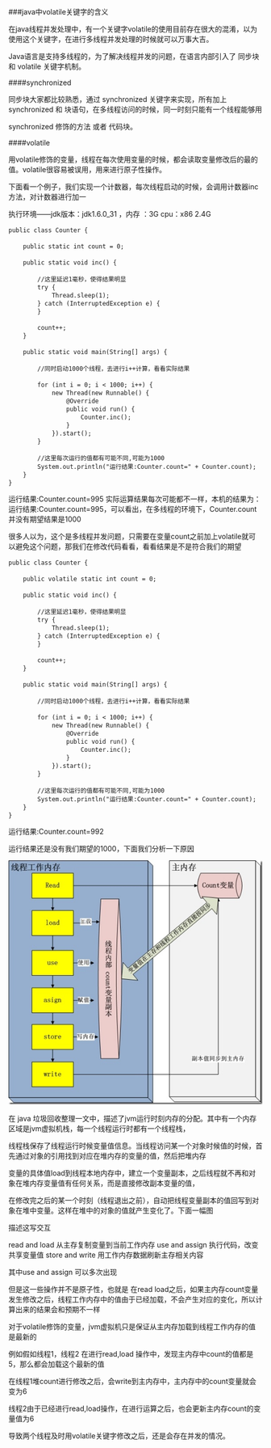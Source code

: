 ###java中volatile关键字的含义

在java线程并发处理中，有一个关键字volatile的使用目前存在很大的混淆，以为使用这个关键字，在进行多线程并发处理的时候就可以万事大吉。

Java语言是支持多线程的，为了解决线程并发的问题，在语言内部引入了 同步块 和 volatile 关键字机制。

 

####synchronized 

同步块大家都比较熟悉，通过 synchronized 关键字来实现，所有加上synchronized 和 块语句，在多线程访问的时候，同一时刻只能有一个线程能够用

synchronized 修饰的方法 或者 代码块。

 

####volatile

用volatile修饰的变量，线程在每次使用变量的时候，都会读取变量修改后的最的值。volatile很容易被误用，用来进行原子性操作。

 

下面看一个例子，我们实现一个计数器，每次线程启动的时候，会调用计数器inc方法，对计数器进行加一

 

执行环境——jdk版本：jdk1.6.0_31 ，内存 ：3G   cpu：x86 2.4G
```
public class Counter {
 
    public static int count = 0;
 
    public static void inc() {
 
        //这里延迟1毫秒，使得结果明显
        try {
            Thread.sleep(1);
        } catch (InterruptedException e) {
        }
 
        count++;
    }
 
    public static void main(String[] args) {
 
        //同时启动1000个线程，去进行i++计算，看看实际结果
 
        for (int i = 0; i < 1000; i++) {
            new Thread(new Runnable() {
                @Override
                public void run() {
                    Counter.inc();
                }
            }).start();
        }
 
        //这里每次运行的值都有可能不同,可能为1000
        System.out.println("运行结果:Counter.count=" + Counter.count);
    }
}
```
运行结果:Counter.count=995
实际运算结果每次可能都不一样，本机的结果为：运行结果:Counter.count=995，可以看出，在多线程的环境下，Counter.count并没有期望结果是1000
  
很多人以为，这个是多线程并发问题，只需要在变量count之前加上volatile就可以避免这个问题，那我们在修改代码看看，看看结果是不是符合我们的期望
```
public class Counter {
 
    public volatile static int count = 0;
 
    public static void inc() {
 
        //这里延迟1毫秒，使得结果明显
        try {
            Thread.sleep(1);
        } catch (InterruptedException e) {
        }
 
        count++;
    }
 
    public static void main(String[] args) {
 
        //同时启动1000个线程，去进行i++计算，看看实际结果
 
        for (int i = 0; i < 1000; i++) {
            new Thread(new Runnable() {
                @Override
                public void run() {
                    Counter.inc();
                }
            }).start();
        }
 
        //这里每次运行的值都有可能不同,可能为1000
        System.out.println("运行结果:Counter.count=" + Counter.count);
    }
}
```
运行结果:Counter.count=992

运行结果还是没有我们期望的1000，下面我们分析一下原因

 ![图片名字](images/2016-05-29-java-volatile/201204011757235219.jpg)

在 java 垃圾回收整理一文中，描述了jvm运行时刻内存的分配。其中有一个内存区域是jvm虚拟机栈，每一个线程运行时都有一个线程栈，

线程栈保存了线程运行时候变量值信息。当线程访问某一个对象时候值的时候，首先通过对象的引用找到对应在堆内存的变量的值，然后把堆内存

变量的具体值load到线程本地内存中，建立一个变量副本，之后线程就不再和对象在堆内存变量值有任何关系，而是直接修改副本变量的值，

在修改完之后的某一个时刻（线程退出之前），自动把线程变量副本的值回写到对象在堆中变量。这样在堆中的对象的值就产生变化了。下面一幅图

描述这写交互

read and load 从主存复制变量到当前工作内存
use and assign  执行代码，改变共享变量值 
store and write 用工作内存数据刷新主存相关内容

其中use and assign 可以多次出现

但是这一些操作并不是原子性，也就是 在read load之后，如果主内存count变量发生修改之后，线程工作内存中的值由于已经加载，不会产生对应的变化，所以计算出来的结果会和预期不一样

对于volatile修饰的变量，jvm虚拟机只是保证从主内存加载到线程工作内存的值是最新的

例如假如线程1，线程2 在进行read,load 操作中，发现主内存中count的值都是5，那么都会加载这个最新的值

在线程1堆count进行修改之后，会write到主内存中，主内存中的count变量就会变为6

线程2由于已经进行read,load操作，在进行运算之后，也会更新主内存count的变量值为6

导致两个线程及时用volatile关键字修改之后，还是会存在并发的情况。
